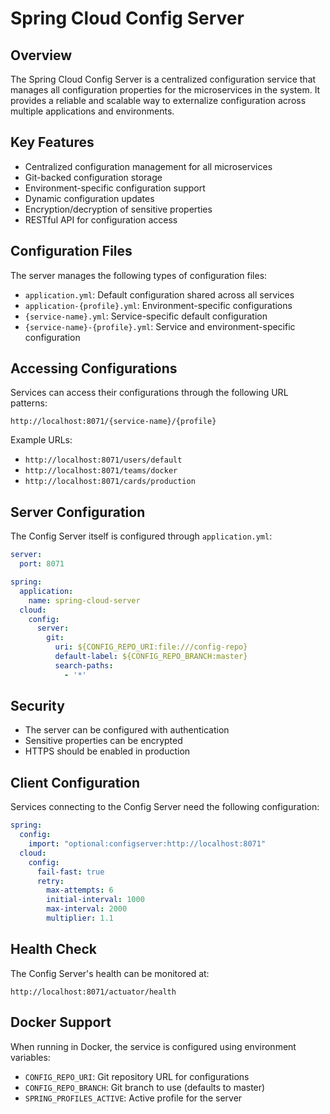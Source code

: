 # Spring Cloud Config Server

## Overview

The Spring Cloud Config Server is a centralized configuration service that manages all configuration properties for the microservices in the system. It provides a reliable and scalable way to externalize configuration across multiple applications and environments.

## Key Features

- Centralized configuration management for all microservices
- Git-backed configuration storage
- Environment-specific configuration support
- Dynamic configuration updates
- Encryption/decryption of sensitive properties
- RESTful API for configuration access

## Configuration Files

The server manages the following types of configuration files:
- `application.yml`: Default configuration shared across all services
- `application-{profile}.yml`: Environment-specific configurations
- `{service-name}.yml`: Service-specific default configuration
- `{service-name}-{profile}.yml`: Service and environment-specific configuration

## Accessing Configurations

Services can access their configurations through the following URL patterns:

```
http://localhost:8071/{service-name}/{profile}
```

Example URLs:
- `http://localhost:8071/users/default`
- `http://localhost:8071/teams/docker`
- `http://localhost:8071/cards/production`

## Server Configuration

The Config Server itself is configured through `application.yml`:

```yaml
server:
  port: 8071

spring:
  application:
    name: spring-cloud-server
  cloud:
    config:
      server:
        git:
          uri: ${CONFIG_REPO_URI:file:///config-repo}
          default-label: ${CONFIG_REPO_BRANCH:master}
          search-paths:
            - '*'
```

## Security

- The server can be configured with authentication
- Sensitive properties can be encrypted
- HTTPS should be enabled in production

## Client Configuration

Services connecting to the Config Server need the following configuration:

```yaml
spring:
  config:
    import: "optional:configserver:http://localhost:8071"
  cloud:
    config:
      fail-fast: true
      retry:
        max-attempts: 6
        initial-interval: 1000
        max-interval: 2000
        multiplier: 1.1
```

## Health Check

The Config Server's health can be monitored at:
```
http://localhost:8071/actuator/health
```

## Docker Support

When running in Docker, the service is configured using environment variables:
- `CONFIG_REPO_URI`: Git repository URL for configurations
- `CONFIG_REPO_BRANCH`: Git branch to use (defaults to master)
- `SPRING_PROFILES_ACTIVE`: Active profile for the server 